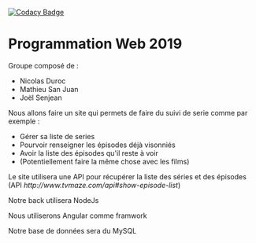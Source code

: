 [![Codacy Badge](https://api.codacy.com/project/badge/Grade/0c375ba0ebca4b50842097e91def4531)](https://www.codacy.com/manual/nicolas.duroc/PWEB_Projet2019_JS_MSJ_ND?utm_source=github.com&amp;utm_medium=referral&amp;utm_content=nduroc/PWEB_Projet2019_JS_MSJ_ND&amp;utm_campaign=Badge_Grade)
# Programmation Web 2019 
 
 Groupe composé de :
 <ul>
 <li> Nicolas Duroc</li>
 <li> Mathieu San Juan</li>
 <li> Joël    Senjean</li>
 </ul>

Nous allons faire un site qui permets de faire du suivi de serie comme par exemple : 
<ul>
<li>Gérer sa liste de series</li>
<li>Pourvoir renseigner les épisodes déjà visonniés</li>
<li>Avoir la liste des épisodes qu'il reste à voir</li>
<li>(Potentiellement faire la même chose avec les films) </li>
</ul>
<p>Le site utilisera une API pour récupérer la liste des séries et des épisodes (API <I>http://www.tvmaze.com/api#show-episode-list</I>)</p>
<p> Notre back utilisera NodeJs </p>
<p> Nous utiliserons Angular comme framwork </p>
<p> Notre base de données sera du MySQL</p>
